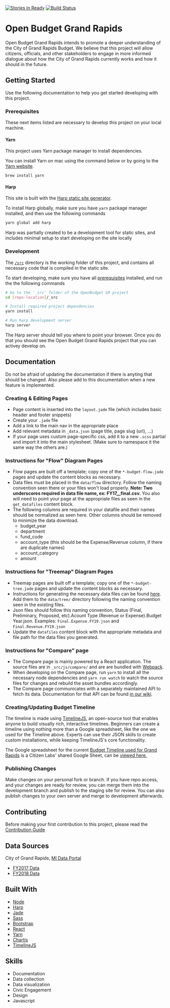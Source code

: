 [![Stories in Ready](https://badge.waffle.io/citizenlabsgr/openbudgetgr.svg?label=ready&title=Ready)](http://waffle.io/citizenlabsgr/openbudgetgr)
[![Build Status](https://travis-ci.org/citizenlabsgr/openbudgetgr.svg?branch=master)](https://travis-ci.org/citizenlabsgr/openbudgetgr)

# Open Budget Grand Rapids

Open Budget Grand Rapids intends to promote a deeper understanding of the City of Grand Rapids Budget. We believe that this project will allow citizens, officials, and other stakeholders to engage in more informed dialogue about how the City of Grand Rapids currently works and how it should in the future.

## Getting Started

Use the following documentation to help you get started developing with this project.

### Prerequisites

These next items listed are necessary to develop this project on your local machine.

#### Yarn

This project uses Yarn package manager to install dependencies.

You can install Yarn on mac using the command below or by going to the [Yarn website](https://yarnpkg.com/).

```
brew install yarn
```

#### Harp

This site is built with the [Harp static site generator](http://harpjs.com/).

To install Harp globally, make sure you have `yarn` package manager installed, and then use the following commands

```sh
yarn global add harp
```

Harp was partially created to be a development tool for static sites, and includes minimal setup to start developing on the site locally

### Development

The [`/src`](./_src) directory is the working folder of this project, and contains all necessary code that is compiled in the static site.

To start developing, make sure you have all [prerequisites](#prerequisites) installed, and run the the following commands

```sh
# Go to the '_src' folder of the OpenBudget GR project
cd [repo-location]/_src

# Install required project dependencies
yarn install

# Run harp development server
harp server
```

The Harp server should tell you where to point your browser. Once you do that you should see the Open Budget Grand Rapids project that you can activey develop on.

## Documentation

Do not be afraid of updating the documentation if there is anyting that should be changed. Also please add to this documentation when a new feature is implemented.

### Creating & Editing Pages

- Page content is inserted into the `layout.jade` file (which includes basic header and footer snippets)
- Create your `.jade` file
- Add a link to the main nav in the appropriate place
- Add relevant metadata in `_data.json` (page title, page slug (url), ...)
- If your page uses custom page-specific css, add it to a new `.scss` partial and import it into the main stylesheet. (Make sure to namespace it the same way the others are.)

### Instructions for "Flow" Diagram Pages

* Flow pages are built off a template; copy one of the `*-budget-flow.jade` pages and update the content blocks as necessary.
* Data files must be placed in the `data/flow` directory. Follow the naming convention seen there or your files won't load properly. **Note: Two underscores required in data file name, ex: FY17__final.csv.** You also will need to point your page at the appropriate files as seen in the `get_datafiles` content block.
* The following columns are required in your datafile and their names should be normalized as seen here. Other columns should be removed to minimize the data download.
    - budget_year
    - department
    - fund_code
    - account_type (this should be the Expense/Revenue column, if there are duplicate names)
    - account_category
    - amount

### Instructions for "Treemap" Diagram Pages

* Treemap pages are built off a template; copy one of the `*-budget-tree.jade` pages and update the content blocks as necessary.
* Instructions for generating the necessary data files can be found [here](_treemap/README.md). Add them to the `data/tree/` directory following the naming convention seen in the existing files.
* Json files should follow this naming convention, Status (Final, Preliminary, Proposed, etc).Acount Type (Revenue or Expense).Budget Year.json. Examples: `Final.Expense.FY19.json` and `Final.Revenue.FY19.json`
* Update the `datafiles` content block with the appropriate metadata and file path for the data files you generated.

### Instructions for "Compare" page

* The Compare page is mainly powered by a React application. The source files are in `_src/js/compare/` and are are bundled with [Webpack](https://webpack.js.org/).
* When developing on the Compare page, run `yarn` to install all the necessary node dependencies and `yarn run watch` to watch the source files for changes and rebuild the asset bundles accordingly.
* The Compare page communicates with a separately maintained API to fetch its data. Documentation for that API can be found [in our wiki](https://github.com/openoakland/openbudgetoakland/wiki/API-Documentation).

### Creating/Updating Budget Timeline

The timeline is made using [TimelineJS](http://timeline.knightlab.com), an open-source tool that enables anyone to build visually rich, interactive timelines. Beginners can create a timeline using nothing more than a Google spreadsheet, like the one we used for the Timeline above. Experts can use their JSON skills to create custom installations, while keeping TimelineJS's core functionality.

The Google spreadsheet for the current [Budget Timeline used for Grand Rapids](https://grbudget.citizenlabs.org/budget-process.html) is a Citizen Labs' shared Google Sheet, can be [viewed here.](https://docs.google.com/spreadsheets/d/1jL2_7lJSgbLchJfAGWrST16ZxKe5Z-vbOfrAu14QyG8/edit?usp=sharing)

### Publishing Changes

Make changes on your personal fork or branch. If you have repo access, and your changes are ready for review, you can merge them into the development branch and publish to the staging site for review. You can also publish changes to your own server and merge to development afterwards.

## Contributing

Before making your first contribution to this project, please read the [Contribution Guide](./CONTRIBUTING.md)


## Data Sources

City of Grand Rapids, [MI Data Portal](https://www.grandrapidsmi.gov/GRData)

- [FY2017 Data](https://data.world/citizenlabs/city-of-grand-rapids-fy-2017-budget)
- [FY2018 Data](https://data.world/citizenlabs/city-of-grand-rapids-fy-2018-budget)

## Built With

- [Node](https://nodejs.org/en/)
- [Harp](http://harpjs.com/)
- [Jade](https://jade-lang.com/)
- [Sass](https://sass-lang.com/)
- [Bootstrap](https://getbootstrap.com/)
- [React](https://reactjs.org/)
- [Yarn](https://yarnpkg.com/en/)
- [Chartjs](https://www.chartjs.org/)
- [TimelineJS](http://timeline.knightlab.com)

## Skills
- Documentation
- Data collection
- Data visualization
- Civic Engagement
- Design
- Javascript
